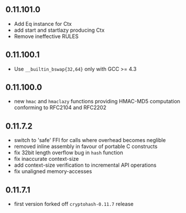 ## 0.11.101.0

 - Add Eq instance for Ctx
 - add start and startlazy producing Ctx
 - Remove ineffective RULES

## 0.11.100.1

 - Use `__builtin_bswap{32,64}` only with GCC >= 4.3

## 0.11.100.0

 - new `hmac` and `hmaclazy` functions providing HMAC-MD5
   computation conforming to RFC2104 and RFC2202

## 0.11.7.2

 - switch to 'safe' FFI for calls where overhead becomes neglible
 - removed inline assembly in favour of portable C constructs
 - fix 32bit length overflow bug in `hash` function
 - fix inaccurate context-size
 - add context-size verification to incremental API operations
 - fix unaligned memory-accesses

## 0.11.7.1

 - first version forked off `cryptohash-0.11.7` release
